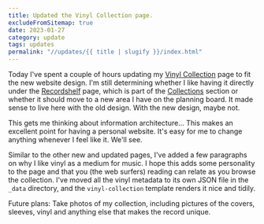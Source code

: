 ```yaml
---
title: Updated the Vinyl Collection page.
excludeFromSitemap: true
date: 2023-01-27
category: update
tags: updates
permalink: "//updates/{{ title | slugify }}/index.html"
---
```


Today I've spent a couple of hours updating my [Vinyl Collection](/recordshelf/vinyl/) page to fit the new website design. I'm still determining whether I like having it directly under the [Recordshelf](/recordshelf/) page, which is part of the [Collections](/collections/) section or whether it should move to a new area I have on the planning board. It made sense to live here with the old design. With the new design, maybe not.

This gets me thinking about information architecture... This makes an excellent point for having a personal website. It's easy for me to change anything whenever I feel like it. We'll see.

Similar to the other new and updated pages, I've added a few paragraphs on why I like vinyl as a medium for music. I hope this adds some personality to the page and that you (the web surfers) reading can relate as you browse the collection.
I've moved all the vinyl metadata to its own JSON file in the `_data` directory, and the `vinyl-collection` template renders it nice and tidily. 

Future plans: Take photos of my collection, including pictures of the covers, sleeves, vinyl and anything else that makes the record unique.